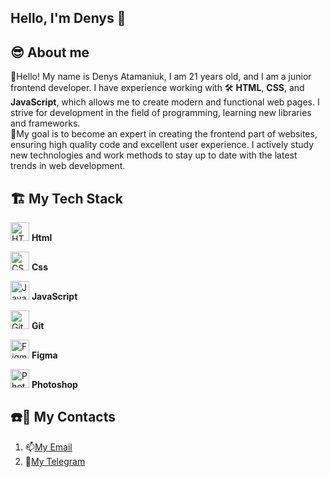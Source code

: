 ## Hello, I'm Denys 👋

## :sunglasses: About me
:memo:Hello! My name is Denys Atamaniuk, I am 21 years old, and I am a junior frontend developer. I have experience working with :hammer_and_wrench: **HTML**, **CSS**, and **JavaScript**, which allows me to create modern and functional web pages. I strive for development in the field of programming, learning new libraries and frameworks.<br> :dart:My goal is to become an expert in creating the frontend part of websites, ensuring high quality code and excellent user experience. I actively study new technologies and work methods to stay up to date with the latest trends in web development.

## :building_construction: My Tech Stack
<p align="left">
<a href="https://developer.mozilla.org/en-US/docs/Glossary/HTML5" target="_blank" rel="noreferrer"><img src="https://raw.githubusercontent.com/danielcranney/readme-generator/main/public/icons/skills/html5-colored.svg" width="30" height="30" alt="HTML5" /></a> <b>Html</b>
</p>
<p align="left">
<a href="https://www.w3.org/TR/CSS/#css" target="_blank" rel="noreferrer"><img src="https://raw.githubusercontent.com/danielcranney/readme-generator/main/public/icons/skills/css3-colored.svg" width="30" height="30" alt="CSS3" /></a> <b>Css</b>
</p>
<p align="left">
<a href="https://developer.mozilla.org/en-US/docs/Web/JavaScript" target="_blank" rel="noreferrer"><img src="https://raw.githubusercontent.com/danielcranney/readme-generator/main/public/icons/skills/javascript-colored.svg" width="30" height="30" alt="JavaScript" /></a> <b>JavaScript</b>
</p>
<p align="left">
<a href="https://git-scm.com/" target="_blank" rel="noreferrer"><img src="https://raw.githubusercontent.com/danielcranney/readme-generator/main/public/icons/skills/git-colored.svg" width="30" height="30" alt="Git" /></a> <b>Git</b>
</p>
<p align="left">
<a href="https://www.figma.com/" target="_blank" rel="noreferrer"><img src="https://raw.githubusercontent.com/danielcranney/readme-generator/main/public/icons/skills/figma-colored.svg" width="30" height="30" alt="Figma" /></a> <b>Figma</b>
</p>
<p align="left">
<a href="https://www.adobe.com/uk/products/photoshop.html" target="_blank" rel="noreferrer"><img src="https://raw.githubusercontent.com/danielcranney/readme-generator/main/public/icons/skills/photoshop-colored.svg" width="30" height="30" alt="Photoshop" /></a> <b>Photoshop</b>
</p>

## :telephone::email: My Contacts 
1. :mailbox:[My Еmail](atamaniukdenysv@gmail.com)
2. :gem:[My Telegram](https://t.me/Deni4ka_1)

